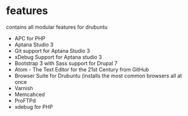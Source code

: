 # features
contains all modular  features for drubuntu
- APC for PHP
- Aptana Studio 3
- Git support for Aptana Studio 3
- xDebug Support for Aptana studio 3
- Bootstrap 3 with Sass support for Drupal 7
- Atom - The Text Editor for the 21st Century from GitHub
- Browser Suite for Drubuntu (installs the most common browsers all at once
- Varnish
- Memcahced
- ProFTPd
- xdebug for PHP
